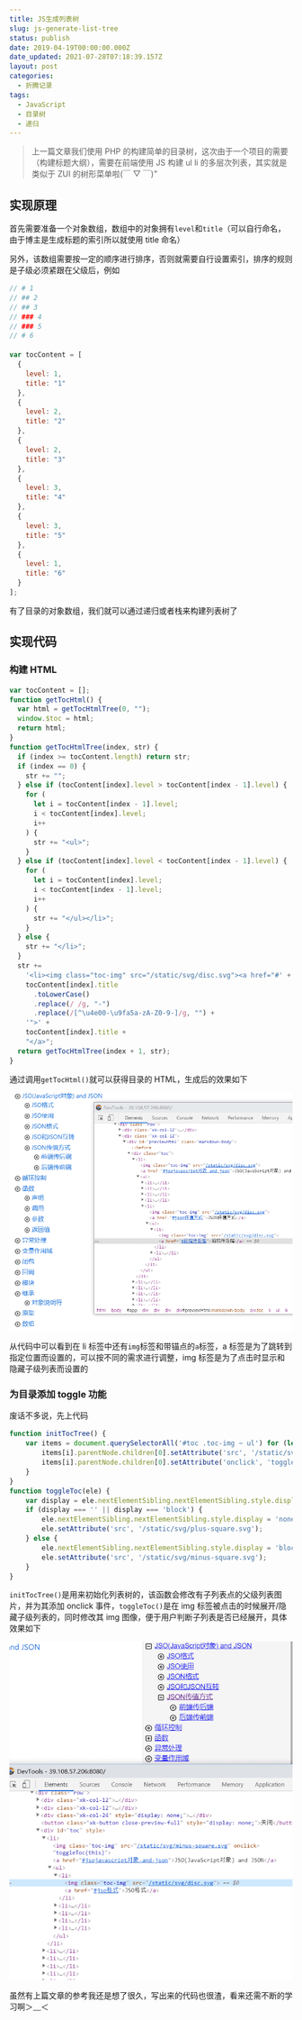 ```yaml
---
title: JS生成列表树
slug: js-generate-list-tree
status: publish
date: 2019-04-19T00:00:00.000Z
date_updated: 2021-07-28T07:18:39.157Z
layout: post
categories:
  - 折腾记录
tags:
  - JavaScript
  - 目录树
  - 递归
---
```


> 上一篇文章我们使用 PHP 的构建简单的目录树，这次由于一个项目的需要（构建标题大纲），需要在前端使用 JS 构建 ul li 的多层次列表，其实就是类似于 ZUI 的树形菜单啦(￣ ▽ ￣)"

## 实现原理

首先需要准备一个对象数组，数组中的对象拥有`level`和`title`（可以自行命名，由于博主是生成标题的索引所以就使用 title 命名）

另外，该数组需要按一定的顺序进行排序，否则就需要自行设置索引，排序的规则是子级必须紧跟在父级后，例如

```javascript
// # 1
// ## 2
// ## 3
// ### 4
// ### 5
// # 6

var tocContent = [
  {
    level: 1,
    title: "1"
  },
  {
    level: 2,
    title: "2"
  },
  {
    level: 2,
    title: "3"
  },
  {
    level: 3,
    title: "4"
  },
  {
    level: 3,
    title: "5"
  },
  {
    level: 1,
    title: "6"
  }
];
```

有了目录的对象数组，我们就可以通过递归或者栈来构建列表树了

## 实现代码

### 构建 HTML

```javascript
var tocContent = [];
function getTocHtml() {
  var html = getTocHtmlTree(0, "");
  window.$toc = html;
  return html;
}
function getTocHtmlTree(index, str) {
  if (index >= tocContent.length) return str;
  if (index == 0) {
    str += "";
  } else if (tocContent[index].level > tocContent[index - 1].level) {
    for (
      let i = tocContent[index - 1].level;
      i < tocContent[index].level;
      i++
    ) {
      str += "<ul>";
    }
  } else if (tocContent[index].level < tocContent[index - 1].level) {
    for (
      let i = tocContent[index].level;
      i < tocContent[index - 1].level;
      i++
    ) {
      str += "</ul></li>";
    }
  } else {
    str += "</li>";
  }
  str +=
    '<li><img class="toc-img" src="/static/svg/disc.svg"><a href="#' +
    tocContent[index].title
      .toLowerCase()
      .replace(/ /g, "-")
      .replace(/[^\u4e00-\u9fa5a-zA-Z0-9-]/g, "") +
    '">' +
    tocContent[index].title +
    "</a>";
  return getTocHtmlTree(index + 1, str);
}
```

通过调用`getTocHtml()`就可以获得目录的 HTML，生成后的效果如下

![](images/f6fd99d9-097d-4b47-959c-6a9acfa51865.jpg)

从代码中可以看到在 li 标签中还有`img`标签和带锚点的`a`标签，a 标签是为了跳转到指定位置而设置的，可以按不同的需求进行调整，img 标签是为了点击时显示和隐藏子级列表而设置的

### 为目录添加 toggle 功能

废话不多说，先上代码

```javascript
function initTocTree() {
    var items = document.querySelectorAll('#toc .toc-img ~ ul') for (let i = 0; i < items.length; i++) {
        items[i].parentNode.children[0].setAttribute('src', '/static/svg/minus-square.svg');
        items[i].parentNode.children[0].setAttribute('onclick', 'toggleToc(this)');
    }
}
function toggleToc(ele) {
    var display = ele.nextElementSibling.nextElementSibling.style.display
    if (display === '' || display === 'block') {
        ele.nextElementSibling.nextElementSibling.style.display = 'none';
        ele.setAttribute('src', '/static/svg/plus-square.svg');
    } else {
        ele.nextElementSibling.nextElementSibling.style.display = 'block';
        ele.setAttribute('src', '/static/svg/minus-square.svg');
    }
}
```

`initTocTree()`是用来初始化列表树的，该函数会修改有子列表点的父级列表图片，并为其添加 onclick 事件，`toggleToc()`是在 img 标签被点击的时候展开/隐藏子级列表的，同时修改其 img 图像，便于用户判断子列表是否已经展开，具体效果如下

![](images/fb871850-ce81-4ec8-a9e6-3460d85edfb1.jpg)

虽然有上篇文章的参考我还是想了很久，写出来的代码也很渣，看来还需不断的学习啊＞﹏＜
